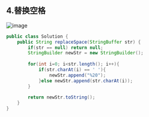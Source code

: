 ## 4.替换空格
![image](https://user-images.githubusercontent.com/30597963/55316737-9fdc6600-54a1-11e9-8349-045f879f22cb.png)

```java
public class Solution {
    public String replaceSpace(StringBuffer str) {
    	if(str == null) return null;
        StringBuilder newStr = new StringBuilder();
        
        for(int i=0; i<str.length(); i++){
            if(str.charAt(i) == ' '){
                newStr.append("%20");
            }else newStr.append(str.charAt(i));
        }
        
        return newStr.toString();
    }
}
```
